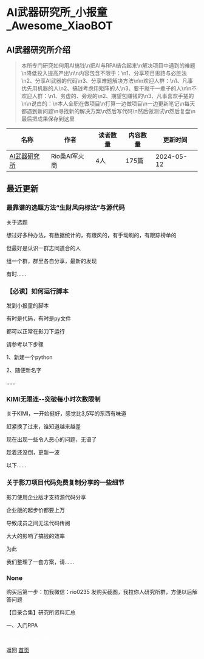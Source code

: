# AI武器研究所_小报童_Awesome_XiaoBOT

## AI武器研究所介绍
> 本所专门研究如何用AI搞钱\n把AI与RPA结合起来\n解决项目中遇到的难题\n降低投入提高产出\n\n内容包含不限于：\n1、分享项目思路与必胜法\n2、分享AI武器的代码\n3、分享难题解决方法\n\n欢迎人群：\n1、凡事优先用机器的人\n2、搞钱考虑用矩阵的人\n3、要干就干一辈子的人\n\n不欢迎人群：\n1、务虚的、旁观的\n2、期望包赚钱的\n3、凡事喜欢手搓的\n\n说白的：\n本人全职在做项目\n打算一边做项目\n一边更新笔记\n每天都遇到新问题\n寻找新的解决方案\n然后写代码\n然后做测试\n然后复盘\n最后把成果保存到这里  
  


|名称|作者|读者数量|内容数量|更新时间|
|---|---|---|---|---|
|[AI武器研究所](https://xiaobot.net/p/Ai_Arms_Lab?refer=9c3f1c95-a052-465a-9902-f6d75080262a)|Rio桑AI军火商|4人|175篇|2024-05-12|

## 最近更新
### 最靠谱的选题方法“生财风向标法”与源代码

关于选题

想过好多种办法，有数据统计的，有跟风的，有手动刷的，有跟踪榜单的

但最好是认识一群志同道合的人

组一个群，群里各自分享，最新的发现

有时......

### 【必读】如何运行脚本

发到小报童的脚本

有时是代码，有时是py文件

都可以正常在影刀下运行

请参考以下步骤

1、新建一个python

2、随便新名字

......

### KIMI无限连--突破每小时次数限制

关于KIMI，一开始挺好，感觉比3,5写的东西有味道

赶紧换了过来，谁知道越来越差

现在出现一些令人恶心的问题，无语了

趁着还没倒，更新一波

以下......

### 关于影刀项目代码免费复制分享的一些细节

影刀使用企业版才支持源代码分享

企业版的起步价都要上万

导致成员之间无法代码传阅

大大的影响了搞钱的效率

为此

我们整理了一套方案，请......

### None

购买后第一步：加我微信：rio0235 发购买截图，我拉你人研究所群，方便以后解答问题

【目录合集】研究所资料汇总

一、入门RPA


<a href="https://github.com/Reno9527/awesome-xiaobot" style="color: white; text-decoration: none;">awesome-xiaobot</a>

返回 [首页](../README.md)
